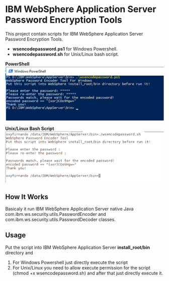 # IBM WebSphere Application Server Password Encryption Tools

This project contain scripts for IBM WebSphere Application Server Password Encryption Tools.

* **wsencodepassword.ps1** for Windows Powershell.
* **wsencodepassword.sh** for Unix/Linux bash script.

**PowerShell**
![Image of IBM WebSphere Application Server Password Encrypt Powershell](./img/poweshell.png)

**Unix/Linux Bash Script**
![Image of IBM WebSphere Application Server Password Encrypt Powershell](./img/linux.png)

## How It Works

Basicaly it run IBM WebSphere Application Server native Java com.ibm.ws.security.utils.PasswordEncoder and com.ibm.ws.security.utils.PasswordDecoder classes.


## Usage
Put the script into IBM WebSphere Application Server **install_root/bin** directory and
1. For Windows Powershell just directly execute the script
2. For Unix/Linux you need to allow execute permission for the script (chmod +x wsencodepassword.sh) and after that just directly execute it. 
